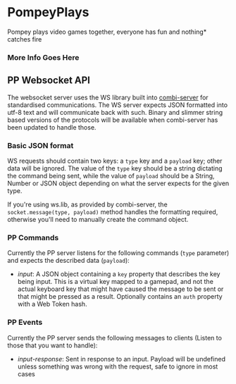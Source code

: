 # PompeyPlays
Pompey plays video games together, everyone has fun and nothing* catches fire

### More Info Goes Here

## PP Websocket API
The websocket server uses the WS library built into [combi-server](https://github.com/Commander-lol/combi-server) for
standardised communications. The WS server expects JSON formatted into utf-8 text and will communicate back with such.
Binary and slimmer string based versions of the protocols will be available when combi-server has been updated to 
handle those.

### Basic JSON format
WS requests should contain two keys: a `type` key and a `payload` key; other data will be ignored. The value of the `type`
key should be a string dictating the command being sent, while the value of `payload` should be a String, Number or JSON 
object depending on what the server expects for the given type.

If you're using ws.lib, as provided by combi-server, the `socket.message(type, payload)` method handles the formatting
required, otherwise you'll need to manually create the command object.

### PP Commands
Currently the PP server listens for the following commands (`type` parameter) and expects the described data (`payload`):
* _input_: A JSON object containing a `key` property that describes the key being input. This is a virtual key mapped to
a gamepad, and not the actual keyboard key that might have caused the message to be sent or that might be pressed as a 
result. Optionally contains an `auth` property with a Web Token hash.

### PP Events
Currently the PP server sends the following messages to clients (Listen to those that you want to handle):
* _input-response_: Sent in response to an input. Payload will be undefined unless something was wrong with the request,
safe to ignore in most cases
